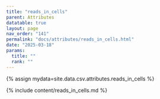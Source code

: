 ```yaml
---
title: "reads_in_cells"
parent: Attributes
datatable: true
layout: page
nav_order: "141"
permalink: "docs/attributes/reads_in_cells.html"
date: "2025-03-18"
params:
  title: ""
  rank: ""
---
```

{% assign mydata=site.data.csv.attributes.reads_in_cells %} 

{% include content/reads_in_cells.md %}
